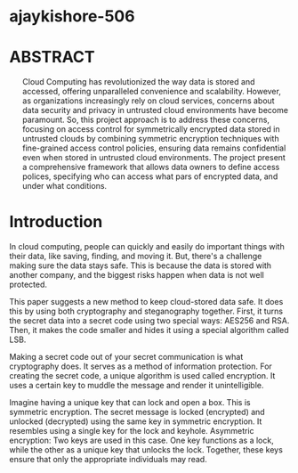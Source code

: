 # ajaykishore-506

<h1> ABSTRACT</h1>

<ul style="list-style-type:circle">
  Cloud Computing has revolutionized the way data is stored and accessed, offering unparalleled convenience and scalability. However, as organizations increasingly rely on cloud services, concerns about data security and privacy in untrusted cloud environments have become paramount.
So, this project approach is to address these concerns, focusing on access control for symmetrically encrypted data stored in untrusted clouds by combining symmetric encryption techniques with fine-grained access control policies, ensuring data remains confidential even when stored in untrusted cloud environments. The project present a comprehensive framework that allows data owners to define access polices, specifying who can access what pars of encrypted data, and under what conditions.

</ul>


<h1> Introduction </h1>
In cloud computing, people can quickly and easily do important things with their data, like saving, finding, and moving it. But, there's a challenge making sure the data stays safe. This is because the data is stored with another company, and the biggest risks happen when data is not well protected.

This paper suggests a new method to keep cloud-stored data safe. It does this by using both cryptography and steganography together. First, it turns the secret data into a secret code using two special ways: AES256 and RSA. Then, it makes the code smaller and hides it using a special algorithm called LSB.

Making a secret code out of your secret communication is what cryptography does. It serves as a method of information protection. For creating the secret code, a unique algorithm is used called encryption. It uses a certain key to muddle the message and render it unintelligible.

Imagine having a unique key that can lock and open a box. This is symmetric encryption. The secret message is locked (encrypted) and unlocked (decrypted) using the same key in symmetric encryption. It resembles using a single key for the lock and keyhole. Asymmetric encryption: Two keys are used in this case. One key functions as a lock, while the other as a unique key that unlocks the lock. Together, these keys ensure that only the appropriate individuals may read.

